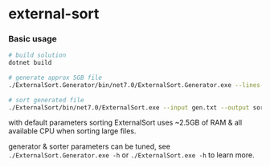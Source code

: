 # external-sort

### Basic usage

```bash
# build solution
dotnet build
  
# generate approx 5GB file
./ExternalSort.Generator/bin/net7.0/ExternalSort.Generator.exe --lines-count 100000000
  
# sort generated file
./ExternalSort/bin/net7.0/ExternalSort.exe --input gen.txt --output sorted.txt
```

with default parameters sorting ExternalSort uses ~2.5GB of RAM & all available CPU when sorting large files.

generator & sorter parameters can be tuned, see `./ExternalSort.Generator.exe -h` or `./ExternalSort.exe -h` to learn more.